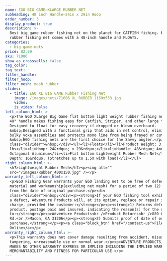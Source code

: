 ```yaml
---
name: EGO BIG GAME—XLARGE RUBBER NET
subheading: 48 inch Handle—24in x 29in Hoop
order_number: 3
display_product: true
description: >-
  Best big game rubber fishing net on the planet for CATFISH fishing. EGO XLarge
  rubber fishing net comes with a 48-inch handle and FLOATS.
categories:
  - big-game-nets
price: 82.99
sku: 71006
show_as_crosssells: false
tag_color:
tag_text:
filter_handle:
filter_hoop:
filter_mesh: mesh_rubber
slides:
  - title: EGO XL BIG GAME Rubber Fishing Net
    image: /images/nets/71006_XL_RUBBER_1160x533.jpg
    video:
    is_video: false
left_column_html: >-
  <p>The EGO XLarge Big Game flat bottom light weight rubber fishing net with a
  48" handle makes fishing easy for Catfish, Striper, and other large fish.
  Designed to float for easy recovery if dropped or blown overboard.
  &nbsp;Designed with a functional grip that aids in net control, eliminates
  bulky yoke assemblies and protects mono line from being frayed or cut.
  &nbsp;EGO fishing nets are the first choice for the Savvy angler.</p><div
  class="divider">&nbsp;</div><ul><li>Floats</li><li>Product Weight: 3.5
  lbs</li><li>Hoop: 24&rdquo; x 29&rdquo;</li><li>Handle: 48&rdquo; Anodized
  Octagonal Aluminum</li><li>Flat bottom Lightweight Rubber Mesh Net</li><li>Bag
  Depth: 16&rdquo; (Stretches up to 1.5X with load)</li></ul>
right_column_html: >-
  <h7>Lightweight Rubber Mesh</h7><p><img alt=""
  src="/images/Rubber_400x150.jpg" /></p>
warranty_left_column_html: >-
  <p>EGO Fishing Gear warrants your EGO landing net to be free of defects in
  material and workmanship(excluding net mesh) for a period of two (2) years
  from the date of original purchase.</p><div
  class="divider">&nbsp;</div><p><strong>If your EGO fishing tool exhibits such
  a defect, Adventure Products will, at its option, replace or repair it without
  charge, provided the customer:</strong></p><p><strong>1) Returns defective
  product, postage paid and insured, indicating the reason(s) for the return
  to:</strong></p><p>Adventure Products<br />Product Returns<br />889 Guy Paine
  Rd.<br />Macon, GA 31206</p><p><strong>2) Submits proof of date of original
  purchase.</strong></p><p><a class="block_btn" href="/contact-us">File Claim
  Online</a></p>
warranty_right_column_html: >-
  <p>This warranty does not cover damage resulting from accident, misuse, abuse,
  tampering, unreasonable use or normal wear.</p><p>ADVENTURE PRODUCTS, INC.
  MAKES NO OTHER WARRANTY EXPRESS OR IMPLIED INCLUDING THE IMPLIED WARRANTIES OF
  MERCHANTABILITY AND FITNESS FOR PARTICULAR USE.</p>
---
```

